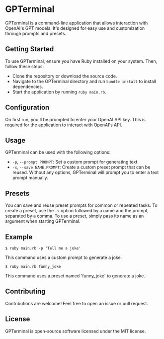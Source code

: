 # GPTerminal
GPTerminal is a command-line application that allows interaction with OpenAI's GPT models. It's designed for easy use and customization through prompts and presets.
## Getting Started
To use GPTerminal, ensure you have Ruby installed on your system. Then, follow these steps:
- Clone the repository or download the source code.
- Navigate to the GPTerminal directory and run `bundle install` to install dependencies.
- Start the application by running `ruby main.rb`.
## Configuration
On first run, you'll be prompted to enter your OpenAI API key. This is required for the application to interact with OpenAI's API.
## Usage
GPTerminal can be used with the following options:
- `-p`, `--prompt PROMPT`: Set a custom prompt for generating text.
- `-s`, `--save NAME,PROMPT`: Create a custom preset prompt that can be reused.
Without any options, GPTerminal will prompt you to enter a text prompt manually.
## Presets
You can save and reuse preset prompts for common or repeated tasks. To create a preset, use the `-s` option followed by a name and the prompt, separated by a comma.
To use a preset, simply pass its name as an argument when starting GPTerminal.
## Example
```
$ ruby main.rb -p 'Tell me a joke'
```
This command uses a custom prompt to generate a joke.
```
$ ruby main.rb funny_joke
```
This command uses a preset named 'funny_joke' to generate a joke.
## Contributing
Contributions are welcome! Feel free to open an issue or pull request.
## License
GPTerminal is open-source software licensed under the MIT license.
